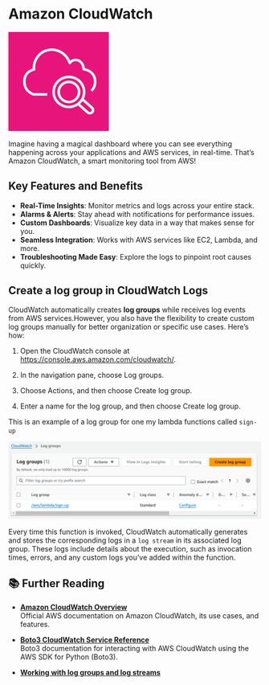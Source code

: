 # Amazon CloudWatch

<img src="../../images/cloudwatch.png" alt="lambda logo" width="200"/>

Imagine having a magical dashboard where you can see everything happening across your applications and AWS services, in real-time. That’s Amazon CloudWatch, a smart monitoring tool from AWS!

## Key Features and Benefits

- **Real-Time Insights**: Monitor metrics and logs across your entire stack.
- **Alarms & Alerts**: Stay ahead with notifications for performance issues.
- **Custom Dashboards**: Visualize key data in a way that makes sense for you.
- **Seamless Integration**: Works with AWS services like EC2, Lambda, and more.
- **Troubleshooting Made Easy**: Explore the logs to pinpoint root causes quickly.

## Create a log group in CloudWatch Logs

CloudWatch automatically creates **log groups** while receives log events from AWS services.However, you also have the flexibility to create custom log groups manually for better organization or specific use cases. Here’s how:

1. Open the CloudWatch console at https://console.aws.amazon.com/cloudwatch/.

2. In the navigation pane, choose Log groups.

3. Choose Actions, and then choose Create log group.

4. Enter a name for the log group, and then choose Create log group.

This is an example of a log group for one my lambda functions called `sign-up`

<img src="../../images/cloudwatch1.png" alt="lambda logo" width="700"/>

Every time this function is invoked, CloudWatch automatically generates and stores the corresponding logs in a `log stream` in its associated log group. These logs include details about the execution, such as invocation times, errors, and any custom logs you’ve added within the function.

## 📚 Further Reading

- **[Amazon CloudWatch Overview](https://aws.amazon.com/cloudwatch/)**  
  Official AWS documentation on Amazon CloudWatch, its use cases, and features.

- **[Boto3 CloudWatch Service Reference](https://boto3.amazonaws.com/v1/documentation/api/latest/reference/services/cloudwatch.html)**  
  Boto3 documentation for interacting with AWS CloudWatch using the AWS SDK for Python (Boto3).

- **[Working with log groups and log streams](https://docs.aws.amazon.com/AmazonCloudWatch/latest/logs/Working-with-log-groups-and-streams.html)**
